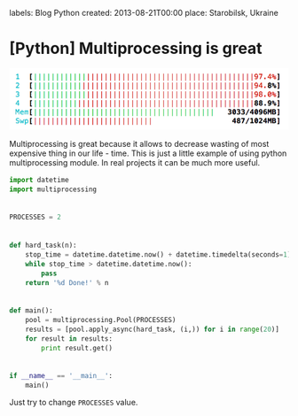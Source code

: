 labels: Blog
        Python
created: 2013-08-21T00:00
place: Starobilsk, Ukraine

# [Python] Multiprocessing is great

![Multiprocessing](multiprocessing.png)

Multiprocessing is great because it allows to decrease wasting of most expensive thing in our life - time. This is just a little example of using python multiprocessing module. In real projects it can be much more useful.

```python
import datetime
import multiprocessing


PROCESSES = 2


def hard_task(n):
    stop_time = datetime.datetime.now() + datetime.timedelta(seconds=1)
    while stop_time > datetime.datetime.now():
        pass
    return '%d Done!' % n


def main():
    pool = multiprocessing.Pool(PROCESSES)
    results = [pool.apply_async(hard_task, (i,)) for i in range(20)]
    for result in results:
        print result.get()


if __name__ == '__main__':
    main()
```

Just try to change ```PROCESSES``` value.
